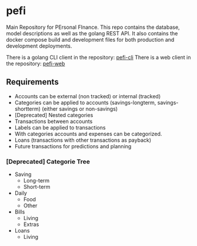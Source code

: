 # pefi

Main Repository for PErsonal FInance. This repo contains the database, model descriptions as well as the golang REST API. It also contains the docker compose build and development files for both production and development deployments.

There is a golang CLI client in the repository: [pefi-cli](https://github.com/simonschneider/pefi-cli)
There is a web client in the repository: [pefi-web](https://github.com/simonschneider/pefi-web)

## Requirements

* Accounts can be external (non tracked) or internal (tracked)
* Categories can be applied to accounts (savings-longterm, savings-shortterm) (either savings or non-savings)
* [Deprecated] Nested categories
* Transactions between accounts
* Labels can be applied to transactions
* With categories accounts and expenses can be categorized.
* Loans (transactions with other transactions as payback)
* Future transactions for predictions and planning

### [Deprecated] Categorie Tree
* Saving
  * Long-term
  * Short-term
* Daily
  * Food
  * Other
* Bills
  * Living
  * Extras
* Loans
  * Living

